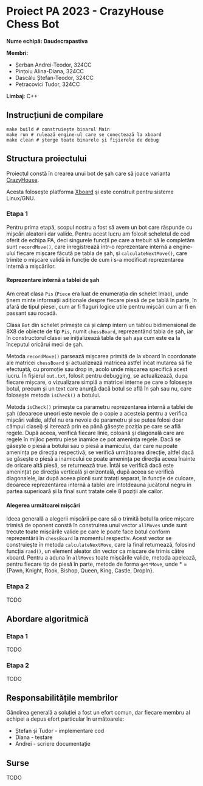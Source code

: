 # Proiect PA 2023 - CrazyHouse Chess Bot
__Nume echipă: Daudecrapastiva__

__Membri:__
* Șerban Andrei-Teodor, 324CC
* Pințoiu Alina-Diana, 324CC
* Dascălu Ștefan-Teodor, 324CC
* Petracovici Tudor, 324CC

__Limbaj__: C++

## Instrucțiuni de compilare

```
make build # construiește binarul Main
make run # rulează engine-ul care se conectează la xboard
make clean # șterge toate binarele și fișierele de debug
```

## Structura proiectului
Proiectul constă în crearea unui bot de șah care să joace varianta [CrazyHouse](https://www.chess.com/article/view/crazyhouse-chess).

Acesta folosește platforma [Xboard](https://www.gnu.org/software/xboard/) și este construit pentru sisteme Linux/GNU.

### Etapa 1
Pentru prima etapă, scopul nostru a fost să avem un bot care răspunde cu mișcări aleatorii dar valide. Pentru acest lucru am folosit scheletul de cod oferit de echipa PA, deci singurele funcții pe care a trebuit să le completăm sunt `recordMove()`, care înregistrează într-o reprezentare internă a engine-ului fiecare mișcare făcută pe tabla de șah, și `calculateNextMove()`, care trimite o mișcare validă în funcție de cum i s-a modificat reprezentarea internă a mișcărilor.
#### Reprezentare internă a tablei de șah
Am creat clasa `Pis` (`Piece` era luat de enumerația din schelet lmao), unde ținem minte informații adiționale despre fiecare piesă de pe tablă în parte, în afară de tipul piesei, cum ar fi flaguri logice utile pentru mișcări cum ar fi en passant sau rocadă.

Clasa `Bot` din schelet primește ca și câmp intern un tablou bidimensional de 8X8 de obiecte de tip `Pis`, numit `chessBoard`, reprezentând tabla de șah, iar în constructorul clasei se inițializează tabla de șah așa cum este ea la începutul oricărui meci de șah.

Metoda `recordMove()` parsează mișcarea primită de la xboard în coordonate ale matricei `chessBoard` și actualizează matricea astfel încat mutarea să fie efectuată, cu promoție sau drop in, acolo unde mișcarea specifică acest lucru. În fișierul `out.txt`, folosit pentru debugging, se actualizează, dupa fiecare mișcare, o vizualizare simplă a matricei interne pe care o folosește botul, precum și un text care anunță dacă botul se află în șah sau nu, care folosește metoda `isCheck()` a botului.

Metoda `isCheck()` primește ca parametru reprezentarea internă a tablei de șah (deoarece uneori este nevoie de o copie a acesteia pentru a verifica mișcări valide, altfel nu era nevoie de parametru și se putea folosi doar câmpul clasei) și iterează prin ea până găsește poziția pe care se află regele. După aceea, verifică fiecare linie, coloană și diagonală care are regele în mijloc pentru piese inamice ce pot amenința regele. Dacă se găsește o piesă a botului sau o piesă a inamicului, dar care nu poate amenința pe direcția respectivă, se verifică următoarea direcție, altfel dacă se găsește o piesă a inamicului ce poate amenința pe direcția aceea înainte de oricare altă piesă, se returnează true. Întâi se verifică dacă este amenințat pe direcția verticală și orizontală, după aceea se verifică diagonalele, iar după aceea pionii sunt tratați separat, în funcție de culoare, deoarece reprezentarea internă a tablei are întotdeauna jucătorul negru în partea superioară și la final sunt tratate cele 8 poziții ale cailor.
#### Alegerea următoarei mișcări
Ideea generală a alegerii mișcării pe care să o trimită botul la orice mișcare trimisă de oponent constă în construirea unui vector `allMoves` unde sunt trecute toate mișcările valide pe care le poate face botul conform reprezentării în `chessBoard` la momentul respectiv. Acest vector se construiește în metoda `calculateNextMove`, care la final returnează, folosind funcția `rand()`, un element aleator din vector ca mișcare de trimis către xboard. Pentru a aduna în `allMoves` toate mișcările valide, metoda apelează, pentru fiecare tip de piesă în parte, metode de forma `get*Move`, unde * = {Pawn, Knight, Rook, Bishop, Queen, King, Castle, DropIn}.
### Etapa 2
TODO
## Abordare algoritmică
### Etapa 1
TODO
### Etapa 2
TODO
## Responsabilitățile membrilor
Gândirea generală a soluției a fost un efort comun, dar fiecare membru al echipei a depus efort particular în următoarele:

* Ștefan și Tudor - implementare cod
* Diana - testare
* Andrei - scriere documentație
## Surse
TODO